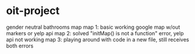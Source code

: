 # oit-project
gender neutral bathrooms map
map 1: basic working google map w/out markers or yelp api
map 2: solved "initMap() is not a function" error, yelp api not working
map 3: playing around with code in a new file, still receives both errors
